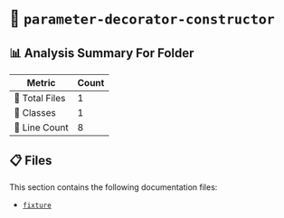 # 📁 `parameter-decorator-constructor`

## 📊 Analysis Summary For Folder

| Metric | Count |
|--------|-------|
| 📁 Total Files | 1 |
| 🧱 Classes | 1 |
| 🔢 Line Count | 8 |


## 📋 Files

This section contains the following documentation files:

- [`fixture`](./fixture.md)